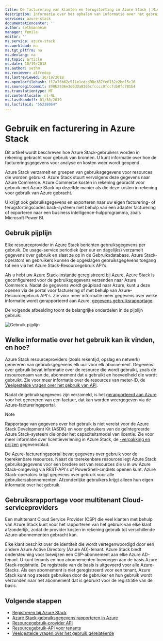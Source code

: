 ```yaml
---
title: De facturering van klanten en terugstorting in Azure Stack | Microsoft Docs
description: Informatie over het ophalen van informatie over het gebruik van de resource van Azure Stack.
services: azure-stack
documentationcenter: ''
author: sethmanheim
manager: femila
editor: ''
ms.service: azure-stack
ms.workload: na
ms.tgt_pltfrm: na
ms.devlang: na
ms.topic: article
ms.date: 10/19/2018
ms.author: sethm
ms.reviewer: alfredop
ms.lastreviewed: 10/19/2018
ms.openlocfilehash: f17a76b62c511e1cdcd98e387fe0132e2bd15c16
ms.sourcegitcommit: 898b2936e3d6d3a8366cfcccc0fccfdb0fc781b4
ms.translationtype: MT
ms.contentlocale: nl-NL
ms.lasthandoff: 01/30/2019
ms.locfileid: "55238064"
---
```

# <a name="usage-and-billing-in-azure-stack"></a>Gebruik en facturering in Azure Stack

Dit artikel wordt beschreven hoe Azure Stack-gebruikers worden in rekening gebracht voor gebruik van bronnen. U kunt informatie over hoe de factureringsgegevens voor analyse en kosten weer wordt geopend.

Azure Stack verzamelt en groepen van gebruiksgegevens voor resources die worden gebruikt. Azure Stack stuurt vervolgens deze gegevens naar Azure Commerce. Azure Commerce kosten in rekening gebracht voor gebruik met Azure Stack op dezelfde manier als die deze kosten in rekening voor gebruik van Azure gebracht.

U krijgt ook gebruiksgegevens en exporteren naar uw eigen facturering- of terugstortingscodes back-systeem met behulp van een adapter facturering of exporteren naar een business intelligence-hulpprogramma, zoals Microsoft Power BI.

## <a name="usage-pipeline"></a>Gebruik pijplijn

Elke resourceprovider in Azure Stack berichten gebruiksgegevens per gebruik. De usage-service periodiek (per uur en dagelijks) verzamelt gegevens over gebruik en slaat ze op in de Gebruiksdatabase. Azure Stack-operators en gebruikers kunnen de opgeslagen gebruiksgegevens toegang tot een via het Azure Stack-Resourcegebruik API's. 

Als u hebt [uw Azure Stack-instantie geregistreerd bij Azure](azure-stack-register.md), Azure Stack is geconfigureerd voor de gebruiksgegevens verzenden naar Azure Commerce. Nadat de gegevens wordt geüpload naar Azure, kunt u deze openen via de portal voor facturering of met behulp van Azure-Resourcegebruik API's. Zie voor meer informatie meer gegevens over welke informatie wordt gerapporteerd aan Azure, [gegevens gebruiksrapportage](azure-stack-usage-reporting.md).  

De volgende afbeelding toont de belangrijke onderdelen in de pijplijn gebruik:

![Gebruik pijplijn](media/azure-stack-billing-and-chargeback/usagepipeline.png)

## <a name="what-usage-information-can-i-find-and-how"></a>Welke informatie over het gebruik kan ik vinden, en hoe?

Azure Stack resourceproviders (zoals rekentijd, opslag en netwerk) genereren van gebruiksgegevens elk uur voor elk abonnement. Gegevens over gebruik bevat informatie over de resource die wordt gebruikt, zoals de resourcenaam van de, abonnement dat u gebruikt en hoeveelheid die wordt gebruikt. Zie voor meer informatie over de resources van meter-ID, de [Veelgestelde vragen over het gebruik van API](azure-stack-usage-related-faq.md).

Nadat de gebruiksgegevens zijn verzameld, is het [gerapporteerd aan Azure](azure-stack-usage-reporting.md) voor het genereren van een factuur, dat kan worden weergegeven via de Azure-factureringsportal. 

> [!NOTE]  
> Rapportage van gegevens over het gebruik is niet vereist voor de Azure Stack Development Kit (ASDK) en voor gebruikers van de geïntegreerde Azure Stack-systeem die onder het capaciteitsmodel van licentie. Zie voor meer informatie over licentieverlening in Azure Stack, de [-verpakking en prijzen](https://azure.microsoft.com/mediahandler/files/resourcefiles/5bc3f30c-cd57-4513-989e-056325eb95e1/Azure-Stack-packaging-and-pricing-datasheet.pdf) gegevensblad.

De Azure-factureringsportal bevat gegevens over gebruik voor de toerekenbare resources. Naast de toerekenbare resources legt Azure Stack gebruiksgegevens voor een bredere set van resources die u in uw Azure Stack-omgeving via REST-API's of PowerShell-cmdlets openen kunt. Azure Stack-operators krijgt gegevens over gebruik voor alle gebruikersabonnementen. Afzonderlijke gebruikers krijgt alleen hun eigen informatie over het gebruik. 

## <a name="usage-reporting-for-multitenant-cloud-service-providers"></a>Gebruiksrapportage voor multitenant Cloud-serviceproviders

Een multitenant Cloud Service Provider (CSP) die veel klanten met behulp van Azure Stack kunt voor het rapporteren van het gebruik van elke klant afzonderlijk, zodat de provider kosten in rekening gebruik tot verschillende Azure-abonnementen gebracht kan. 

Elke klant beschikt over de identiteit die wordt vertegenwoordigd door een andere Azure Active Directory (Azure AD)-tenant. Azure Stack biedt ondersteuning voor toewijzen een CSP-abonnement aan elke Azure AD-tenant. U kunt tenants en hun abonnementen toevoegen aan de basis Azure Stack-registratie. De registratie van de basis is uitgevoerd voor alle Azure-Stacks. Als een abonnement is niet geregistreerd voor een tenant, Azure Stack kunt nog steeds gebruiken door de gebruiker en hun gebruik wordt verzonden naar het abonnement dat is gebruikt voor de registratie van de basis. 

## <a name="next-steps"></a>Volgende stappen

- [Registreren bij Azure Stack](azure-stack-registration.md)
- [Azure Stack-gebruiksgegevens rapporteren in Azure](azure-stack-usage-reporting.md)
- [Resourcegebruik-provider API](azure-stack-provider-resource-api.md)
- [Resourcegebruik-API voor tenants](azure-stack-tenant-resource-usage-api.md)
- [Veelgestelde vragen over het gebruik gerelateerde](azure-stack-usage-related-faq.md)